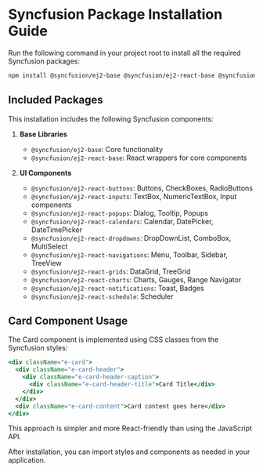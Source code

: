 # Syncfusion Package Installation Guide

Run the following command in your project root to install all the required Syncfusion packages:

```bash
npm install @syncfusion/ej2-base @syncfusion/ej2-react-base @syncfusion/ej2-react-buttons @syncfusion/ej2-react-inputs @syncfusion/ej2-react-popups @syncfusion/ej2-react-calendars @syncfusion/ej2-react-dropdowns @syncfusion/ej2-react-navigations @syncfusion/ej2-react-grids @syncfusion/ej2-react-charts @syncfusion/ej2-react-notifications @syncfusion/ej2-react-schedule
```

## Included Packages

This installation includes the following Syncfusion components:

1. **Base Libraries**

   - `@syncfusion/ej2-base`: Core functionality
   - `@syncfusion/ej2-react-base`: React wrappers for core components

2. **UI Components**
   - `@syncfusion/ej2-react-buttons`: Buttons, CheckBoxes, RadioButtons
   - `@syncfusion/ej2-react-inputs`: TextBox, NumericTextBox, Input components
   - `@syncfusion/ej2-react-popups`: Dialog, Tooltip, Popups
   - `@syncfusion/ej2-react-calendars`: Calendar, DatePicker, DateTimePicker
   - `@syncfusion/ej2-react-dropdowns`: DropDownList, ComboBox, MultiSelect
   - `@syncfusion/ej2-react-navigations`: Menu, Toolbar, Sidebar, TreeView
   - `@syncfusion/ej2-react-grids`: DataGrid, TreeGrid
   - `@syncfusion/ej2-react-charts`: Charts, Gauges, Range Navigator
   - `@syncfusion/ej2-react-notifications`: Toast, Badges
   - `@syncfusion/ej2-react-schedule`: Scheduler

## Card Component Usage

The Card component is implemented using CSS classes from the Syncfusion styles:

```jsx
<div className="e-card">
  <div className="e-card-header">
    <div className="e-card-header-caption">
      <div className="e-card-header-title">Card Title</div>
    </div>
  </div>
  <div className="e-card-content">Card content goes here</div>
</div>
```

This approach is simpler and more React-friendly than using the JavaScript API.

After installation, you can import styles and components as needed in your application.
